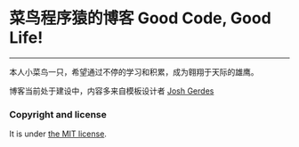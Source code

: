 
# 菜鸟程序猿的博客 Good Code, Good Life!
---
本人小菜鸟一只，希望通过不停的学习和积累，成为翱翔于天际的雄鹰。


博客当前处于建设中，内容多来自模板设计者 [Josh Gerdes](https://github.com/joshgerdes "Josh Gerdes")

### Copyright and license

It is under [the MIT license](/LICENSE).

